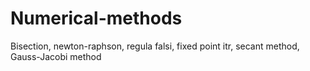 # Numerical-methods
Bisection, newton-raphson, regula falsi, fixed point itr, secant method, Gauss-Jacobi method
